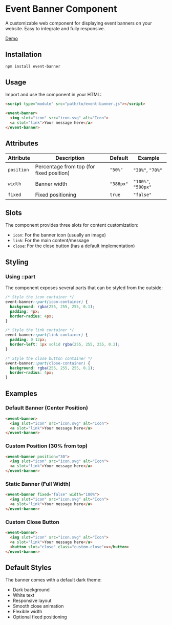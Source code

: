 # Event Banner Component

A customizable web component for displaying event banners on your website. Easy to integrate and fully responsive.

[Demo](https://shield-layer-2024.github.io/event-banner/)

## Installation

```bash
npm install event-banner
```

## Usage

Import and use the component in your HTML:

```html
<script type="module" src="path/to/event-banner.js"></script>

<event-banner>
  <img slot="icon" src="icon.svg" alt="Icon">
  <a slot="link">Your message here</a>
</event-banner>
```

## Attributes

| Attribute | Description | Default | Example |
|-----------|-------------|---------|---------|
| `position` | Percentage from top (for fixed position) | `"50%"` | `"30%"`, `"70%"` |
| `width` | Banner width | `"386px"` | `"100%"`, `"500px"` |
| `fixed` | Fixed positioning | `true` | `"false"` |

## Slots

The component provides three slots for content customization:

- `icon`: For the banner icon (usually an image)
- `link`: For the main content/message
- `close`: For the close button (has a default implementation)

## Styling

### Using ::part

The component exposes several parts that can be styled from the outside:

```css
/* Style the icon container */
event-banner::part(icon-container) {
  background: rgba(255, 255, 255, 0.1);
  padding: 4px;
  border-radius: 4px;
}

/* Style the link container */
event-banner::part(link-container) {
  padding: 0 12px;
  border-left: 1px solid rgba(255, 255, 255, 0.2);
}

/* Style the close button container */
event-banner::part(close-container) {
  background: rgba(255, 255, 255, 0.1);
  border-radius: 4px;
}
```

## Examples

### Default Banner (Center Position)
```html
<event-banner>
  <img slot="icon" src="icon.svg" alt="Icon">
  <a slot="link">Your message here</a>
</event-banner>
```

### Custom Position (30% from top)
```html
<event-banner position="30">
  <img slot="icon" src="icon.svg" alt="Icon">
  <a slot="link">Your message here</a>
</event-banner>
```

### Static Banner (Full Width)
```html
<event-banner fixed="false" width="100%">
  <img slot="icon" src="icon.svg" alt="Icon">
  <a slot="link">Your message here</a>
</event-banner>
```

### Custom Close Button
```html
<event-banner>
  <img slot="icon" src="icon.svg" alt="Icon">
  <a slot="link">Your message here</a>
  <button slot="close" class="custom-close">✕</button>
</event-banner>
```

## Default Styles

The banner comes with a default dark theme:
- Dark background
- White text
- Responsive layout
- Smooth close animation
- Flexible width
- Optional fixed positioning 